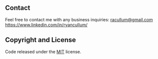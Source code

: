 ## Contact

Feel free to contact me with any business inquiries:
racullum@gmail.com
https://www.linkedin.com/in/ryancullum/

## Copyright and License

Code released under the [MIT](https://github.com/Racullum/racullum.github.io/blob/master/LICENSE) license.
